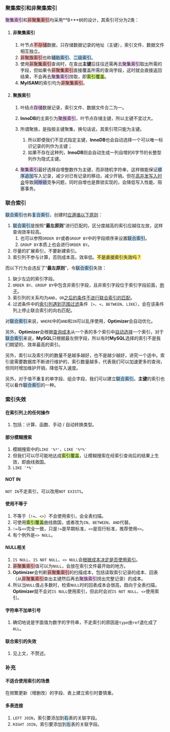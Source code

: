 ### 聚集索引和非聚集索引

<span style=background:#f8d2ff>聚集索引</span>和<span style=background:#ffb8b8>非聚集索引</span>均采用**B+**树的设计，其索引可分为2类：

1. #### 非聚集索引

   1. 叶节点<span style=background:#ffb8b8>不存储</span>数据，只存储数据记录的地址（主键），索引文件、数据文件相互独立。
   2. <span style=background:#ffb8b8>非聚族索引</span>也称<span style=background:#c2e2ff>辅助索引</span>、<span style=background:#c2e2ff>二级索引</span>。
   3. 使用<span style=background:#ffb8b8>非聚集索引</span>查询时，在查出**主键**后往往还需再去<span style=background:#f8d2ff>聚集索引</span>取出所需的字段，但如果令<span style=background:#ffb8b8>非聚集索引</span>直接覆盖所需的查询字段，这时就会直接返回结果，不会再去<span style=background:#f8d2ff>聚集索引</span>捞取，即<span style=background:#d4fe7f>索引覆盖</span>。
   4. **MyISAM**的索引均为<span style=background:#ffb8b8>非聚集索引</span>。
   
2. #### 聚族索引

   1. 叶结点<span style=background:#f8d2ff>存储</span>数据记录，索引文件、数据文件合二为一。
   2. **InnoDB**的主索引为<span style=background:#f8d2ff>聚族索引</span>，叶节点存储主键，所以主键不宜过大。
   3. 所谓聚族，是指按主键聚集，换句话说，其索引项只能为主键。

      1. 所以即便我们不显式指定主键，**InnoDB**也会自动选择一个可以唯一标识记录的列作为主键；
      2. 如果不存在这种列，**InnoDB**则会自动生成一列自增的6字节的长整型列作为隐式主键。
   4. <span style=background:#f8d2ff>聚集索引</span>最好选择自增整数作为主键，而非随机字符串，这样做能保证<span style=background:#c2e2ff>顺序追加</span>写入记录，减少对已有记录的移动，减少开销。但在[高并发写入时会](https://segmentfault.com/a/1190000022206424)导致<span style=background:#c9ccff>间隙锁</span>竞争问题，同时自增也是靠锁实现的，会降低写入性能、阻塞事务。



### 联合索引

<span style=background:#c2e2ff>联合索引</span>也称<span style=background:#c2e2ff>复合索引</span>，创建时[应遵循以下原则](https://www.cnblogs.com/softidea/p/5977860.html)：

1. <span style=background:#c2e2ff>联合索引</span>是按照“**最左原则**”进行匹配的，区分度越高的索引应越往左放，这样查询效率较高。
   1. 也可以参照`ORDER BY`或者`GROUP BY`中的字段顺序来设置<span style=background:#c2e2ff>联合索引</span>。
   2. `GROUP BY`本质上也会进行`ORDER BY`。
2. 尽量的扩展索引，不要新建索引。
3. 索引列不参与计算，否则成本高，效率低。<span style=background:#ffee7c>不是直接索引失效吗？</span>

而以下行为会违反了“**最左原则**”，令<span style=background:#c2e2ff>联合索引</span>失效：

1. 缺少左边的索引字段。
2. `ORDER BY`、`GROUP BY`中包含非索引字段，且非索引字段位于索引字段前面，[例子](https://blog.hufeifei.cn/2018/05/26/DB/MySQL%E6%80%A7%E8%83%BD%E4%BC%98%E5%8C%96%5B%E5%AE%9E%E8%B7%B5%E7%AF%87%5D-%E5%A4%8D%E5%90%88%E7%B4%A2%E5%BC%95%E5%AE%9E%E4%BE%8B/#where-c1-x-and-c2-x-and-c4-gt-x-and-c3-x)。
3. 索引列的关系均为`AND`，`OR`[之后的条件不进行联合索引的匹配](https://segmentfault.com/q/1010000003984016/a-1020000003984281)。
4. 过滤条件中的[索引列遇到范围过滤](https://www.cnblogs.com/rjzheng/p/12557314.html)条件（`>`、`<`、`BETWEEN`、`LIKE`），会在该条件列上停止联合索引的向右匹配。

对<span style=background:#c2e2ff>联合索引</span>来说，`WHERE`中的`AND`和`IN`可以乱序使用，**Optimizer**会自动优化。

另外，**Optimizer**会根据[查询成本](https://blog.csdn.net/loongshawn/article/details/106470352)从一个表的多个索引中[自动选择](https://www.cnblogs.com/krisy/archive/2013/07/12/3186258.html)一个索引，对于<span style=background:#c2e2ff>联合索引</span>来说，**MySQL**只根据最左侧字段，所以有时**MySQL**选择的索引不是我们期望的、效率最高的索引。

另外，索引以及索引列的数量不是越多越好，也不是越少越好，讲究一个适中。索引是需要数据库不断进行维护的，索引数量越多，代表我们可以加速更多的查询，但同时增加维护开销，降低写入速度。

另外，对于值不重复的单字段、组合字段，我们可以建立<span style=background:#c2e2ff>联合索引</span>。**主键**的索引也可以看作<span style=background:#c2e2ff>联合索引</span>的一种。



### 索引失效

#### 在索引列上的任何操作

1. 包括：计算、函数、手动 / 自动转换类型。

#### 部分模糊搜索

1. 模糊搜索中的`LIKE '%*'`、`LIKE '%*%'` 
2. 但我们可以尽可能地达成<span style=background:#d4fe7f>索引覆盖</span>，让模糊搜索在经索引查询后的结果上生效，即曲线救国。
3. `LIKE '*%'`

#### NOT IN

`NOT IN`不走索引，可以改用`NOT EXISTS`。

#### 使用不等于

1. 不等于（`!=`、`<>`）不会使用索引，会全表扫描。
2. 可使用<span style=background:#d4fe7f>索引覆盖</span>曲线救国，或者改为`IN`、`BETWEEN`、`AND`代替。
3. `!=`与`<>`完全一致，只是`!=`是早期标准，`<>`是现行标准，推荐使用`<>`。
4. 有个例外是`<> NULL`。

#### NULL相关

1. `IS NULL`、`IS NOT NULL`、`<> NULL`会[根据成本决定是否使用索引](https://juejin.cn/post/6844903921450745863)。
2. <span style=background:#ffb8b8>非聚集索引</span>值可以为`NULL`，会放在索引文件最开始的地方。
3. **Optimizer**会判断<span style=background:#ffb8b8>非聚集索引</span>的扫描成本，包括读取索引记录的成本、回表（从<span style=background:#ffb8b8>非聚集索引</span>查出主键然后再去<span style=background:#f8d2ff>聚族索引</span>捞出完整记录）的成本。
4. 所以当`NULL`值占多数时，检索`NULL`时的回表成本会很高，趋向于全表扫描，**Optimizer**就不会对`IS NULL`使用索引，但此时会对`IS NOT NULL`、`<>`使用索引。

#### 字符串不加单引号

1. 确切地说是字面值为数字的字符串，不走索引的原因是`type`由`ref`退化成了`ALL`。

#### 联合索引的失效

1. 见上文，不赘述。



### 补充

#### 不适合使用索引的场景

在频繁更新（增删改）的字段、表上建立索引时要慎重。

#### 多表连接

1. `LEFT JOIN`，索引要添加到<span style=background:#c2e2ff>右</span>表的关联字段。
2. `RIGHT JOIN`，索引要添加到<span style=background:#c2e2ff>左</span>表的关联字段。
